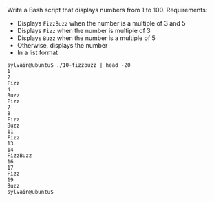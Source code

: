 Write a Bash script that displays numbers from 1 to 100.
Requirements:

- Displays ```FizzBuzz``` when the number is a multiple of 3 and 5
- Displays ```Fizz``` when the number is multiple of 3
- Displays ```Buzz``` when the number is a multiple of 5
- Otherwise, displays the number
- In a list format
```
sylvain@ubuntu$ ./10-fizzbuzz | head -20
1
2
Fizz
4
Buzz
Fizz
7
8
Fizz
Buzz
11
Fizz
13
14
FizzBuzz
16
17
Fizz
19
Buzz
sylvain@ubuntu$
```
